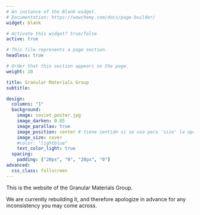 ```yaml
---
# An instance of the Blank widget.
# Documentation: https://wowchemy.com/docs/page-builder/
widget: blank

# Activate this widget? true/false
active: true

# This file represents a page section.
headless: true

# Order that this section appears on the page.
weight: 10

title: Granular Materials Group
subtitle:

design:
  columns: "1"
  background:
    image: soviet_poster.jpg
    image_darken: 0.85
    image_parallax: true
    image_position: center # tiene sentido si se usa para 'size' la opción 'contain'
    image_size: cover
    #color: "lightblue"
    text_color_light: true
  spacing:
    padding: ["20px", "0", "20px", "0"]
advanced:
  css_class: fullscreen
---
```


This is the website of the Granular Materials Group.

We are currently rebuilding it, and therefore apologize in advance for any
inconsistency you may come across.
